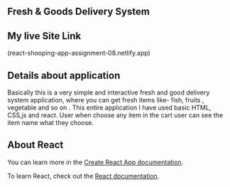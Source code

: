 ## Fresh & Goods Delivery System

## My live Site Link

(react-shooping-app-assignment-08.netlify.app)

## Details about application

Basically this is a very simple and interactive fresh and good delivery system application, where you can get fresh items like- fish, fruits , vegetable and so on . This entire application I have used basic HTML, CSS,js and react. User when choose any item in the cart user can see the item name what they choose.

## About React

You can learn more in the [Create React App documentation](https://facebook.github.io/create-react-app/docs/getting-started).

To learn React, check out the [React documentation](https://reactjs.org/).
